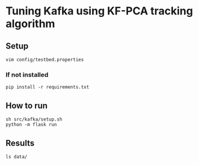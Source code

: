 # Tuning Kafka using KF-PCA tracking algorithm

## Setup
```
vim config/testbed.properties
```

### If not installed
```
pip install -r requirements.txt
```

## How to run
```
sh src/kafka/setup.sh
python -m flask run
```

## Results
```
ls data/
```
